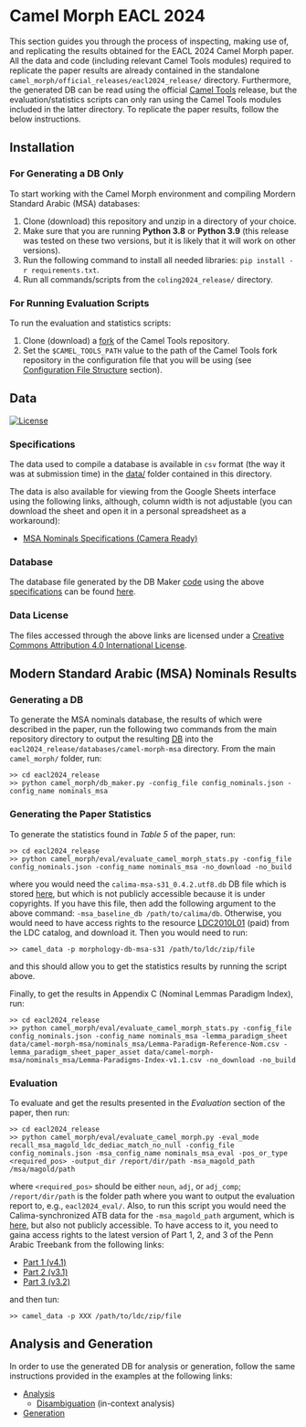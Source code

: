 # Camel Morph EACL 2024

This section guides you through the process of inspecting, making use of, and replicating the results obtained for the EACL 2024 Camel Morph paper. All the data and code (including relevant Camel Tools modules) required to replicate the paper results are already contained in the standalone `camel_morph/official_releases/eacl2024_release/` directory. Furthermore, the generated DB can be read using the official [Camel Tools](https://github.com/CAMeL-Lab/camel_tools) release, but the evaluation/statistics scripts can only ran using the Camel Tools modules included in the latter directory. To replicate the paper results, follow the below instructions.

## Installation

### For Generating a DB Only

To start working with the Camel Morph environment and compiling Mordern Standard Arabic (MSA) databases:

1. Clone (download) this repository and unzip in a directory of your choice.
2. Make sure that you are running **Python 3.8** or **Python 3.9** (this release was tested on these two versions, but it is likely that it will work on other versions).
3. Run the following command to install all needed libraries: `pip install -r requirements.txt`.
4. Run all commands/scripts from the `coling2024_release/` directory.

### For Running Evaluation Scripts

To run the evaluation and statistics scripts:

1. Clone (download) a [fork](https://github.com/christios/camel_tools) of the Camel Tools repository.
2. Set the `$CAMEL_TOOLS_PATH` value to the path of the Camel Tools fork repository in the configuration file that you will be using (see [Configuration File Structure](../../README.md/#configuration-file-structure) section).

## Data

[![License](https://mirrors.creativecommons.org/presskit/buttons/80x15/svg/by.svg)](https://creativecommons.org/licenses/by/4.0/)

### Specifications

The data used to compile a database is available in `csv` format (the way it was at submission time) in the [data/](./data/) folder contained in this directory.

The data is also available for viewing from the Google Sheets interface using the following links, although, column width is not adjustable (you can download the sheet and open it in a personal spreadsheet as a workaround):

- [MSA Nominals Specifications (Camera Ready)](https://docs.google.com/spreadsheets/d/1T5-tY_bfvCW579P-NY7nOxxlq4P2MQ7vmWg_IWn_35Q/edit#gid=1109514510)

### Database

The database file generated by the DB Maker [code](./camel_morph/db_maker.py) using the above [specifications](#specifications) can be found [here](./databases/camel-morph-msa/).

### Data License

The files accessed through the above links are licensed under a [Creative Commons Attribution 4.0 International License](https://creativecommons.org/licenses/by/4.0/).

## Modern Standard Arabic (MSA) Nominals Results

### Generating a DB

To generate the MSA nominals database, the results of which were described in the paper, run the following two commands from the main repository directory to output the resulting [DB](./databases/camel-morph-msa/msa_nom_eacl2024.db) into the `eacl2024_release/databases/camel-morph-msa` directory. From the main `camel_morph/` folder, run:

    >> cd eacl2024_release
    >> python camel_morph/db_maker.py -config_file config_nominals.json -config_name nominals_msa 

### Generating the Paper Statistics

To generate the statistics found in *Table 5* of the paper, run:

    >> cd eacl2024_release
    >> python camel_morph/eval/evaluate_camel_morph_stats.py -config_file config_nominals.json -config_name nominals_msa -no_download -no_build

where you would need the `calima-msa-s31_0.4.2.utf8.db` DB file which is stored [here](https://drive.google.com/file/d/1ggbUpaXJ_-jiGhmpGsMRpd9SwM0wZo17/view?usp=drive_link), but which is not publicly accessible because it is under copyrights. If you have this file, then add the following argument to the above command: `-msa_baseline_db /path/to/calima/db`. Otherwise, you would need to have access rights to the resource [LDC2010L01](https://catalog.ldc.upenn.edu/LDC2010L01) (paid) from the LDC catalog, and download it. Then you would need to run:

    >> camel_data -p morphology-db-msa-s31 /path/to/ldc/zip/file

and this should allow you to get the statistics results by running the script above.

Finally, to get the results in Appendix C (Nominal Lemmas Paradigm Index), run:

    >> cd eacl2024_release
    >> python camel_morph/eval/evaluate_camel_morph_stats.py -config_file config_nominals.json -config_name nominals_msa -lemma_paradigm_sheet data/camel-morph-msa/nominals_msa/Lemma-Paradigm-Reference-Nom.csv -lemma_paradigm_sheet_paper_asset data/camel-morph-msa/nominals_msa/Lemma-Paradigms-Index-v1.1.csv -no_download -no_build

### Evaluation

To evaluate and get the results presented in the *Evaluation* section of the paper, then run:

    >> cd eacl2024_release
    >> python camel_morph/eval/evaluate_camel_morph.py -eval_mode recall_msa_magold_ldc_dediac_match_no_null -config_file config_nominals.json -msa_config_name nominals_msa_eval -pos_or_type <required_pos> -output_dir /report/dir/path -msa_magold_path /msa/magold/path

where `<required_pos>` should be either `noun`, `adj`, or `adj_comp`; `/report/dir/path` is the folder path where you want to output the evaluation report to, e.g., `eacl2024_eval/`. Also, to run this script you would need the Calima-synchronized ATB data for the `-msa_magold_path` argument, which is [here](https://drive.google.com/file/d/1mVWONav2pxIdwBTJQaZovGpUqUIe3eBa/view?usp=drive_link), but also not publicly accessible. To have access to it, you need to gaina access rights to the latest version of Part 1, 2, and 3 of the Penn Arabic Treebank from the following links:

- [Part 1 (v4.1)](https://doi.org/10.35111/0bcd-4871)
- [Part 2 (v3.1)](https://doi.org/10.35111/bwn1-3f08)
- [Part 3 (v3.2)](https://doi.org/10.35111/g7a8-ez09)

and then tun:

    >> camel_data -p XXX /path/to/ldc/zip/file

## Analysis and Generation

In order to use the generated DB for analysis or generation, follow the same instructions provided in the examples at the following links:

- [Analysis](https://camel-tools.readthedocs.io/en/latest/api/morphology/analyzer.html)
  - [Disambiguation](https://camel-tools.readthedocs.io/en/latest/api/disambig/mle.html) (in-context analysis)
- [Generation](https://camel-tools.readthedocs.io/en/latest/api/morphology/generator.html)
